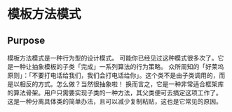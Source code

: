 模板方法模式
======

## Purpose
模板方法模式是一种行为型的设计模式。
可能你已经见过这种模式很多次了。它是一种让抽象模板的子类「完成」一系列算法的行为策略。
众所周知的「好莱坞原则」：「不要打电话给我们，我们会打电话给你」。这个类不是由子类调用的，而是以相反的方式。怎么做？当然很抽象啦！
换而言之，它是一种非常适合框架库的算法骨架。用户只需要实现子类的一种方法，其父类便可去搞定这项工作了。
这是一种分离具体类的简单办法，且可以减少复制粘贴，这也是它常见的原因。